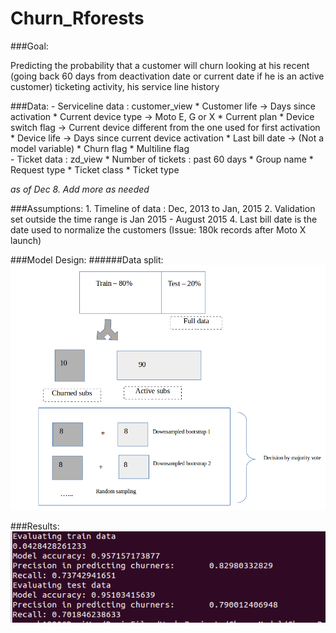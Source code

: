 # Churn_Rforests
###Goal:

Predicting the probability that a customer will churn looking at 
his recent (going back 60 days from deactivation date or current date
if he is an active customer) ticketing activity, his service line history

###Data:
	- Serviceline data : customer_view
	  * Customer life -> Days since activation
	  * Current device type -> Moto E, G or X 
	  * Current plan 
	  * Device switch flag -> Current device different from the one 
			used for first activation
	  * Device life -> Days since current device activation
	  * Last bill date -> (Not a model variable)
	  * Churn flag
	  * Multiline flag	
	- Ticket data : zd_view
	  * Number of tickets : past 60 days 
	  * Group name
	  * Request type
	  * Ticket class
	  * Ticket type

*as of Dec 8. Add more as needed*	
	

###Assumptions:
	1. Timeline of data : Dec, 2013 to Jan, 2015
	2. Validation set outside the time range is Jan 2015 - August 2015
	4. Last bill date is the date used to normalize the customers
		(Issue: 180k records after Moto X launch)
	
	
###Model Design:
######Data split: 
![Data split](/Screenshots/datasplit.png)


###Results:
![Results](/Screenshots/Result.png)



